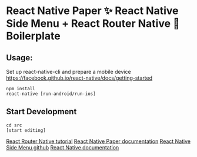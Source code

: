 # React Native Paper ✨ React Native Side Menu + React Router Native 🎌 Boilerplate

## Usage:
Set up react-native-cli and prepare a mobile device
https://facebook.github.io/react-native/docs/getting-started


```
npm install
react-native [run-android/run-ios]

```

## Start Development

```
cd src
[start editing]

```

[React Router Native tutorial](https://reacttraining.com/react-router/native/guides/quick-start)
[React Native Paper documentation](https://callstack.github.io/react-native-paper/)
[React Native Side Menu github](https://github.com/react-native-community/react-native-side-menu)
[React Native documentation](https://facebook.github.io/react-native/docs/tutorial)
